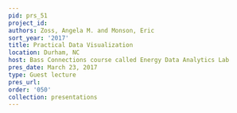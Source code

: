 ```yaml
---
pid: prs_51
project_id: 
authors: Zoss, Angela M. and Monson, Eric
sort_year: '2017'
title: Practical Data Visualization
location: Durham, NC
host: Bass Connections course called Energy Data Analytics Lab
pres_date: March 23, 2017
type: Guest lecture
pres_url: 
order: '050'
collection: presentations
---
```

